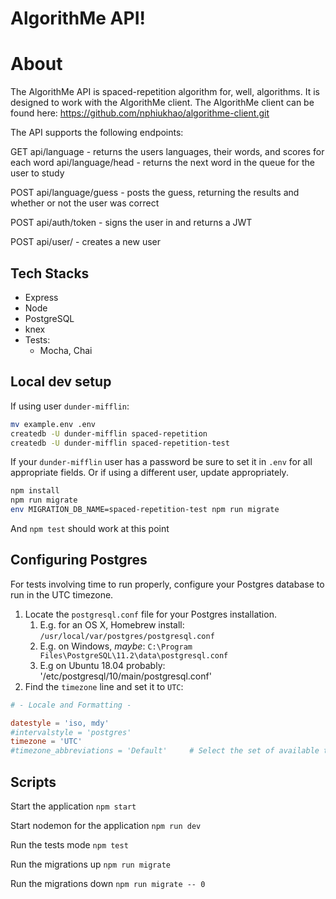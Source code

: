 # AlgorithMe API!

# About

The AlgorithMe API is spaced-repetition algorithm for, well, algorithms. It is designed to work with the AlgorithMe client.
The AlgorithMe client can be found here: https://github.com/nphiukhao/algorithme-client.git

The API supports the following endpoints:

GET
api/language - returns the users languages, their words, and scores for each word
api/language/head - returns the next word in the queue for the user to study

POST
api/language/guess - posts the guess, returning the results and whether or not the user was correct

POST
api/auth/token - signs the user in and returns a JWT

POST 
api/user/ - creates a new user

## Tech Stacks 

- Express
- Node
- PostgreSQL
- knex
- Tests:
  - Mocha, Chai

## Local dev setup

If using user `dunder-mifflin`:

```bash
mv example.env .env
createdb -U dunder-mifflin spaced-repetition
createdb -U dunder-mifflin spaced-repetition-test
```

If your `dunder-mifflin` user has a password be sure to set it in `.env` for all appropriate fields. Or if using a different user, update appropriately.

```bash
npm install
npm run migrate
env MIGRATION_DB_NAME=spaced-repetition-test npm run migrate
```

And `npm test` should work at this point

## Configuring Postgres

For tests involving time to run properly, configure your Postgres database to run in the UTC timezone.

1. Locate the `postgresql.conf` file for your Postgres installation.
   1. E.g. for an OS X, Homebrew install: `/usr/local/var/postgres/postgresql.conf`
   2. E.g. on Windows, _maybe_: `C:\Program Files\PostgreSQL\11.2\data\postgresql.conf`
   3. E.g  on Ubuntu 18.04 probably: '/etc/postgresql/10/main/postgresql.conf'
2. Find the `timezone` line and set it to `UTC`:

```conf
# - Locale and Formatting -

datestyle = 'iso, mdy'
#intervalstyle = 'postgres'
timezone = 'UTC'
#timezone_abbreviations = 'Default'     # Select the set of available time zone
```

## Scripts

Start the application `npm start`

Start nodemon for the application `npm run dev`

Run the tests mode `npm test`

Run the migrations up `npm run migrate`

Run the migrations down `npm run migrate -- 0`

